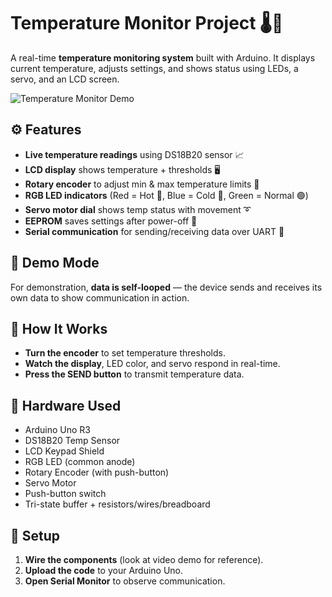 # Temperature Monitor Project 🌡️🧠

A real-time **temperature monitoring system** built with Arduino. It displays current temperature, adjusts settings, and shows status using LEDs, a servo, and an LCD screen.

![Temperature Monitor Demo](demo.gif)

## ⚙️ Features
- **Live temperature readings** using DS18B20 sensor 📈  
- **LCD display** shows temperature + thresholds 🖥️  
- **Rotary encoder** to adjust min & max temperature limits 🔁  
- **RGB LED indicators** (Red = Hot 🔴, Blue = Cold 🔵, Green = Normal 🟢)  
- **Servo motor dial** shows temp status with movement ➰  
- **EEPROM** saves settings after power-off 💾  
- **Serial communication** for sending/receiving data over UART 🔌  

## 🔁 Demo Mode
For demonstration, **data is self-looped** — the device sends and receives its own data to show communication in action.

## 🧪 How It Works
- **Turn the encoder** to set temperature thresholds.  
- **Watch the display**, LED color, and servo respond in real-time.  
- **Press the SEND button** to transmit temperature data.  

## 🔧 Hardware Used
- Arduino Uno R3  
- DS18B20 Temp Sensor  
- LCD Keypad Shield  
- RGB LED (common anode)  
- Rotary Encoder (with push-button)  
- Servo Motor  
- Push-button switch  
- Tri-state buffer + resistors/wires/breadboard  

## 🚀 Setup
1. **Wire the components** (look at video demo for reference).  
2. **Upload the code** to your Arduino Uno.  
3. **Open Serial Monitor** to observe communication.  
